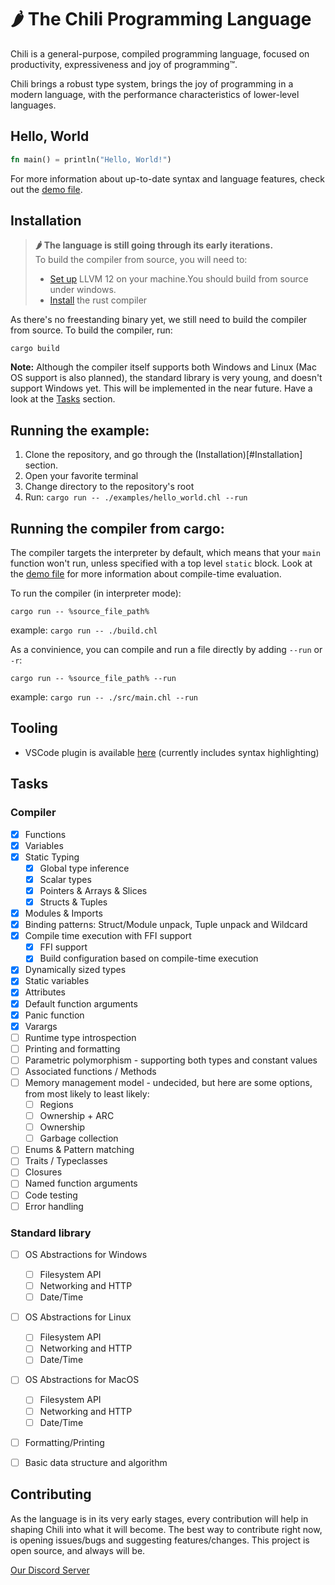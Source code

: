 # 🌶 The Chili Programming Language

Chili is a general-purpose, compiled programming language, focused on productivity, expressiveness and joy of programming™.

Chili brings a robust type system, brings the joy of programming in a modern language, with the performance characteristics of lower-level languages.

## Hello, World

```rust
fn main() = println("Hello, World!")
```

For more information about up-to-date syntax and language features, check out the [demo file](https://github.com/r0nsha/chili/blob/main/examples/demo/demo.chl).

## Installation

> **🌶 The language is still going through its early iterations.**  
> To build the compiler from source, you will need to:
>
> - [Set up](https://github.com/llvm/llvm-project/releases/tag/llvmorg-12.0.1) LLVM 12 on your machine.You should build from source under windows.
> - [Install](https://www.rust-lang.org/tools/install) the rust compiler

As there's no freestanding binary yet, we still need to build the compiler from source. To build the compiler, run:

```
cargo build
```

**Note:** Although the compiler itself supports both Windows and Linux (Mac OS support is also planned), the standard library is very young, and doesn't support Windows yet. This will be implemented in the near future. Have a look at the [Tasks](#Tasks) section.

## Running the example:

1. Clone the repository, and go through the (Installation)[#Installation] section.
2. Open your favorite terminal
3. Change directory to the repository's root
4. Run: `cargo run -- ./examples/hello_world.chl --run`

## Running the compiler from cargo:

The compiler targets the interpreter by default, which means that your `main` function won't run, unless specified with a top level `static` block. Look at the [demo file](https://github.com/r0nsha/chili/blob/main/examples/demo/demo.chl) for more information about compile-time evaluation.

To run the compiler (in interpreter mode):


`cargo run -- %source_file_path%` 

example: `cargo run -- ./build.chl`


As a convinience, you can compile and run a file directly by adding `--run` or `-r`:


`cargo run -- %source_file_path% --run` 

example: `cargo run -- ./src/main.chl --run`


## Tooling

- VSCode plugin is available [here](https://marketplace.visualstudio.com/items?itemName=chili-lang.chili) (currently includes syntax highlighting)

## Tasks
### Compiler
- [x] Functions
- [x] Variables
- [x] Static Typing
  - [x] Global type inference
  - [x] Scalar types
  - [x] Pointers & Arrays & Slices
  - [x] Structs & Tuples
- [x] Modules & Imports
- [x] Binding patterns: Struct/Module unpack, Tuple unpack and Wildcard
- [x] Compile time execution with FFI support
  - [x] FFI support
  - [x] Build configuration based on compile-time execution
- [x] Dynamically sized types
- [x] Static variables
- [x] Attributes
- [x] Default function arguments
- [x] Panic function
- [x] Varargs
- [ ] Runtime type introspection
- [ ] Printing and formatting
- [ ] Parametric polymorphism - supporting both types and constant values
- [ ] Associated functions / Methods
- [ ] Memory management model - undecided, but here are some options, from most likely to least likely:
  - [ ] Regions
  - [ ] Ownership + ARC
  - [ ] Ownership
  - [ ] Garbage collection
- [ ] Enums & Pattern matching
- [ ] Traits / Typeclasses
- [ ] Closures
- [ ] Named function arguments
- [ ] Code testing
- [ ] Error handling

### Standard library
- [ ] OS Abstractions for Windows
  - [ ] Filesystem API
  - [ ] Networking and HTTP
  - [ ] Date/Time
- [ ] OS Abstractions for Linux
  - [ ] Filesystem API
  - [ ] Networking and HTTP
  - [ ] Date/Time
- [ ] OS Abstractions for MacOS
  - [ ] Filesystem API
  - [ ] Networking and HTTP
  - [ ] Date/Time
- [ ] Formatting/Printing
- [ ] Basic data structure and algorithm


## Contributing

As the language is in its very early stages, every contribution will help in shaping Chili into what it will become. The best way to contribute right now, is opening issues/bugs and suggesting features/changes. This project is open source, and always will be.

[Our Discord Server](https://discord.gg/Tu4s49Pdre)
